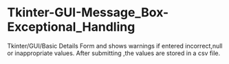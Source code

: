 # Tkinter-GUI-Message_Box-Exceptional_Handling
Tkinter/GUI/Basic Details Form and shows warnings if entered incorrect,null or inappropriate values. After submitting ,the values are stored in a csv file.
